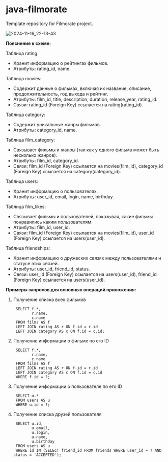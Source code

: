 # java-filmorate
Template repository for Filmorate project.

![2024-11-16_22-13-43](https://github.com/user-attachments/assets/67da9f35-e9e4-4d99-9bef-bf22ef5974c7)

**Пояснение к схеме:**

Таблица rating:
- Хранит информацию о рейтингах фильмов. 
- Атрибуты: rating_id, name.

Таблица movies:
- Содержит данные о фильмах, включая их название, описание, продолжительность, год выхода и рейтинг.
- Атрибуты: film_id, title, description, duration, release_year, rating_id.
- Связи: rating_id (Foreign Key) ссылается на rating(rating_id).

Таблица category:
- Содержит уникальные жанры фильмов.
- Атрибуты: category_id, name.

Таблица film_category:
- Связывает фильмы и жанры (так как у одного фильма может быть несколько жанров).
- Атрибуты: film_id, category_id.
- Связи: film_id (Foreign Key) ссылается на movies(film_id), category_id (Foreign Key) ссылается на category(category_id).

Таблица users:
- Хранит информацию о пользователях.
- Атрибуты: user_id, email, login, name, birthday.

Таблица film_likes:
- Связывает фильмы и пользователей, показывая, какие фильмы понравились каким пользователям.
- Атрибуты: film_id, user_id.
- Связи: film_id (Foreign Key) ссылается на movies(film_id), user_id (Foreign Key) ссылается на users(user_id).

Таблица friendships:
- Хранит информацию о дружеских связях между пользователями и статусе этих связей.
- Атрибуты: user_id, friend_id, status.
- Связи: user_id (Foreign Key) ссылается на users(user_id), friend_id (Foreign Key) ссылается на users(user_id).



 **Примеры запросов для основных операций приложения:**

1. Получение списка всех фильмов
    
        SELECT f.*,
               r.name,
               c.name
        FROM films AS f
        LEFT JOIN rating AS r ON f.id = r.id
        LEFT JOIN category AS c ON f.id = c.id;
    
3. Получение информации о фильме по его ID
    
        SELECT f.*,
               r.name,
               c.name
        FROM films AS f
        LEFT JOIN rating AS r ON f.id = r.id
        LEFT JOIN category AS c ON f.id = c.id
        WHERE f.id = ?;
    
4. Получение информации о пользователе по его ID
        
        SELECT u.*
        FROM users AS u
        WHERE u.id = ?;

5. Получение списка друзей пользователя
    
        SELECT u.id,
               u.email,
               u.login,
               u.name,
               u.birthday
        FROM users AS u
        WHERE id IN (SELECT friend_id FROM friends WHERE user_id = ? AND status = 'ACCEPTED');
